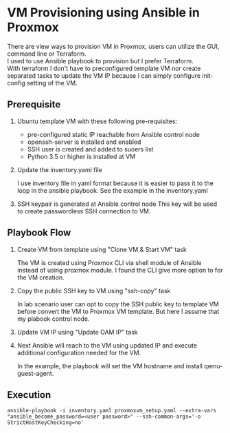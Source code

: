 # VM Provisioning using Ansible in Proxmox

There are view ways to provision VM in Proxmox, users can utilize the GUI, command line or Terraform.  
I used to use Ansible playbook to provision but I prefer Terraform.  
With terraform I don't have to preconfigured template VM nor create separated tasks to update the VM IP because I can simply configure init-config setting of the VM.

## Prerequisite
1. Ubuntu template VM with these following pre-requisites:
   - pre-configured static IP reachable from Ansible control node
   - openssh-server is installed and enabled
   - SSH user is created and added to suoers list
   - Python 3.5 or higher is installed at VM

2. Update the inventory.yaml file
   
   I use inventory file in yaml format because it is easier to pass it to the loop in the ansible playbook.
   See the example in the inventory.yaml

3. SSH keypair is generated at Ansible control node
   This key will be used to create passwordless SSH connection to VM. 

## Playbook Flow

1. Create VM from template using "Clone VM & Start VM" task
   
   The VM is created using Proxmox CLI via shell module of Ansible instead of using proxmox module. I found the CLI give more option to for the VM creation.

 3. Copy the public SSH key to VM using "ssh-copy" task
    
      In lab scenario user can opt to copy the SSH public key to template VM before convert the VM to Proxmox VM template. But here I assume that my plabook control node.

 4. Update VM IP using "Update OAM IP" task
    
 5. Next Ansible will reach to the VM using updated IP and execute additional configuration needed for the VM.

      In the example, the playbook will set the VM hostname and install qemu-guest-agent.

## Execution

```
ansible-playbook -i inventory.yaml proxmoxvm_setup.yaml --extra-vars "ansible_become_password=<user password>" --ssh-common-args='-o StrictHostKeyChecking=no'
```




